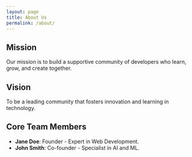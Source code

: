 ```yaml
---
layout: page
title: About Us
permalink: /about/
---
```


## Mission
Our mission is to build a supportive community of developers who learn, grow, and create together.

## Vision
To be a leading community that fosters innovation and learning in technology.

## Core Team Members
- **Jane Doe**: Founder - Expert in Web Development.
- **John Smith**: Co-founder - Specialist in AI and ML.
